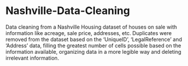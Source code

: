# Nashville-Data-Cleaning
Data cleaning from a Nashville Housing dataset of houses on sale with information like acreage, sale price, 
addresses, etc. Duplicates were removed from the dataset based on the ‘UniqueID’, ‘LegalReference’ and 
‘Address’ data, filling the greatest number of cells possible based on the information available, organizing data 
in a more legible way and deleting irrelevant information.

